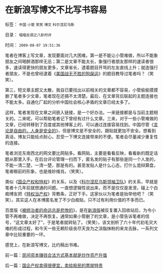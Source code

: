 # 在新浪写博文不比写书容易

标签： `中国` `小管` `笑笑` `博文` `科尔涅尼乌斯` 

目录： `唱唱反调之八卦时评`

时间： `2009-08-07 19:51:36`

笔者在博客上写文章，发现要面对几大困难。第一是不能让小管难做，所以不能象朋友之间喝醉酒那样无忌；第二是文章不能太长，象强行者朋友那样的速读者很多，速读得更快的朋友更多，文章省长，逮着题目开骂的左友直线上升；就连强行者朋友，不是也曾经逮着《[美国战无不胜的狗屎运](../../../2008/7/19/美国战无不胜的强大，纯属狗屎运.md)》的题目教导过笔者吗？（笑笑）。

第三，短文章主题又太散，我自已要找出以前相关的文章都不容易，小管偷偷摸摸删了笔者多少文章，笔者现在还搞不太清楚。最后，在文章背后联起的主题连接也不能太多。自通化厂起的分析中国社会核心矛盾的文章已经太多了。

这样，笔者发现在文章之间嵌入链接，是一个好办法。一来链接都是与当前主题相关的。二来呢，可以帮助笔者记下曾经有过什么文章。三来，对于一些小管难做的文章，已经转移到了百度或其他博客上的，可以通过连接容易找到。中国尽管《[言论是自由的，人身是安全的](http://blog.sina.com.cn/s/blog_5563a64d0100dbj5.html)》，但是博文是不安全的，跟贴就更加不安全。想看到真话，博友只能给点耐心，忍受一下博文连接带来的不便。笔者会尽量减少重复性的连接。

笔者浏览东南西北的网文要比网贴多。看网贴，主要是看看反映，看看新的既定话题从那里入手。在后台评论管理一扫而下，匿名发的贴子有那些是同一个人发的，不能一清二楚，一清一楚，那是有的。甚至发贴人是什么心态，打什么诡辩算盘，笔者眼前的形象，也是维妙维肖。（笑笑）。

类似《[国企产权和特权](../../../2009/7/30/与朗咸平同问：国企产权属国企员工之鸠占雀巢.md)》的关系，以及《[科尔涅尼乌斯领袖卫队](../../../2009/8/5/罗马独裁官科尔涅尼乌斯.苏拉和他的近卫军.md)》的关系，早就是笔者十几年前就想通的问题。一直想逻辑性说出来，而不是仅仅是发泄，碰上个白痴博友把《[特权当产权](../../../2009/7/21/混水便于摸鱼，特权等于产权.md)》背教条，正好下手。这家伙以为笔者是抬举他吧？（笑笑）。其实这人在本博匿名发了不少白痴贴，只不过有利用价值的不多而已。

百度版《[被统治者的命运总是悲惨的](http://hi.baidu.com/darthchn/blog/item/99acc5d879b49ce038012f74.html)》，是在[新浪版](http://blog.sina.com.cn/s/blog_5563a64d0100e7t6.html)被反复置入回收站后，为令小管不再难做，决定不再恢复。通常如果小管删了的文章，是小管告诉笔者的信号，“这文章太好了”，于是笔者就转贴了。（笑笑）。该文剖析了六十年代初毛灾大难的形成过程，和今天一些无赖阶级丧尽天良为之涂脂抹粉的来龙去脉，一系列文章中比较重要的一环。

感觉上，在新浪写博文，比约稿出书难。



前一篇：[民间资本赚钱合法方式基本就是炒作资产升值](../../../2009/8/7/民间资本赚钱合法方式基本就是炒作资产升值.md)

后一篇：[国企产权卖得很便宜，卖给股民的票就特贵](../../../2009/8/7/国企产权卖得很便宜，卖给股民的票就特贵.md)